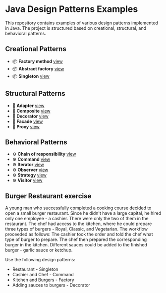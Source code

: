 # Java Design Patterns Examples

This repository contains examples of various design patterns implemented in Java. The project is structured based on creational, structural, and behavioral patterns.

## Creational Patterns
- 📦 **Factory method** [view](https://github.com/Milvs/DesignPatterns/tree/main/FactoryMethod)
- 📦 **Abstract factory** [view](https://github.com/Milvs/DesignPatterns/tree/main/AbstractFactory)
- 📦 **Singleton** [view](https://github.com/Milvs/DesignPatterns/tree/main/SingletonPattern)

## Structural Patterns
- 🎲 **Adapter** [view]()
- 🎲 **Composite** [view]()
- 🎲 **Decorator** [view](https://github.com/Milvs/DesignPatterns/tree/main/DecoratorPattern)
- 🎲 **Facade** [view]()
- 🎲 **Proxy** [view]()

## Behavioral Patterns
- ⚙ **Chain of responsibility** [view]()
- ⚙ **Command** [view](https://github.com/Milvs/DesignPatterns/tree/main/CommandPattern)
- ⚙ **Iterator** [view]()
- ⚙ **Observer** [view]()
- ⚙ **Strategy** [view]()
- ⚙ **Visitor** [view]()

## Burger Restaurant exercise

  A young man who successfully completed a cooking course decided to open a small burger restaurant. Since he didn't have a large capital, he hired only one employee - a cashier.
  There were only the two of them in the restaurant. The chef had access to the kitchen, where he could prepare three types of burgers - Royal, Classic, and Vegetarian.
  The workflow proceeded as follows: The cashier took the order and told the chef what type of burger to prepare. The chef then prepared the corresponding burger in the kitchen.
  Different sauces could be added to the finished burger - garlic sauce or ketchup.

  Use the following design patterns:<br>
  - Restaurant - Singleton<br>
  - Cashier and Chef - Command<br>
  - Kitchen and Burgers - Factory<br>
  - Adding sauces to burgers - Decorator
  





